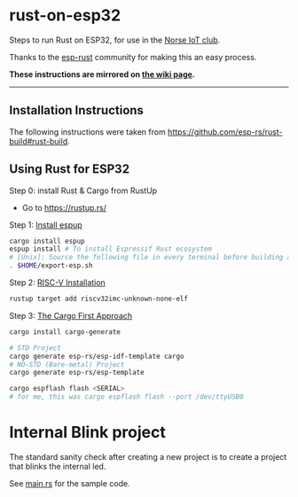 # rust-on-esp32
Steps to run Rust on ESP32, for use in the [Norse IoT club](https://norseiot.club/).

Thanks to the [esp-rust](https://github.com/esp-rs) community for making this an easy process.

**These instructions are mirrored on [the wiki page](https://wiki.norseiot.club/projects/rust-on-esp32/).**

----------------

## Installation Instructions

The following instructions were taken from <https://github.com/esp-rs/rust-build#rust-build>.

## Using Rust for ESP32

Step 0: install Rust & Cargo from RustUp
- Go to <https://rustup.rs/>

Step 1:  [Install espup](<https://github.com/esp-rs/rust-build#espup-installation>)
```bash
cargo install espup
espup install # To install Espressif Rust ecosystem
# [Unix]: Source the following file in every terminal before building a project
. $HOME/export-esp.sh
```
Step 2: [RISC-V Installation](<https://github.com/esp-rs/rust-build#risc-v-installation>)

```bash
rustup target add riscv32imc-unknown-none-elf
```
Step 3: [The Cargo First Approach](<https://github.com/esp-rs/rust-build#cargo-first-approach>)
```bash
cargo install cargo-generate
```
```bash
# STD Project
cargo generate esp-rs/esp-idf-template cargo
# NO-STD (Bare-metal) Project
cargo generate esp-rs/esp-template
```
```bash
cargo espflash flash <SERIAL>
# for me, this was cargo espflash flash --port /dev/ttyUSB0 
```

# Internal Blink project

The standard sanity check after creating a new project is to create a project that blinks the internal led.

See [main.rs](/src/main.rs) for the sample code.

